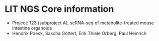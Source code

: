 # LIT NGS Core information

* Project: 123 (subproject A), scRNA-seq of metabolite-treated mouse intestine organoids
* Hendrik Poeck, Sascha Göttert, Erik Thiele Orberg, Paul Heinrich
